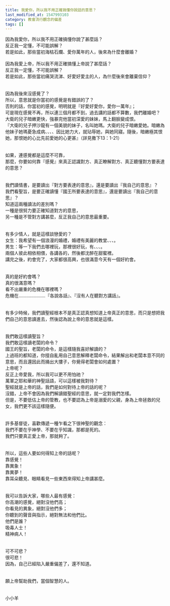 ```yaml
---
title: 我愛你，所以我不用正確搞懂你說話的意思？
last_modified_at: 1547993103
category: 教會流行觀念的偏差
tags: []
---
```


<p>因為我愛你，所以我不用正確搞懂你說了甚麼話？<br/>反正我一定懂，不可能誤解？<br/>若是如此，那些當初海枯石爛、愛你萬年的人，後來為什麼會離婚？<br/><!--more--><br/>因為我愛上帝，所以我不用正確搞懂上帝說了甚麼話？<br/>反正我一定懂，不可能誤解？<br/>若是如此，那些當初痛哭流涕、好愛好愛主的人，為什麼後來會離棄信仰？<br/><br/><br/>因為我後來沒感覺了？<br/>所以，意思就是你當初的感覺是有錯誤的了？<br/>否則的話，你當初的感覺，明明就是『好愛好愛你，愛你一萬年』；<br/>可是現在感覺不再，所以連三個月都不到，過去講的話都不算數，我們離婚吧？<br/>大衛的兒子暗嫩更快，強暴完他當初深愛的妹妹，馬上翻臉變成恨。<br/>『大衛的兒子押沙龍有一個美貌的妹子，名叫她瑪。大衛的兒子暗嫩愛她。暗嫩為他妹子她瑪憂急成病、、、、因比她力大，就玷辱她，與她同寢。隨後，暗嫩極其恨她，那恨她的心比先前愛她的心更甚』（詳見撒下13：1-21）<br/><br/><br/>如果，連感覺都是這麼不可靠，<br/>那麼，你要如何靠『感覺』來真正認識對方、真正瞭解對方、真正聽懂對方要表達的意思？<br/><br/><br/>我們讀情書，是要讀出『對方要表達的意思』，還是要讀出『我自己的意思』？<br/>我們看聖旨，是要正確讀懂『國王所要表達的意思』，還是要讀出『我自己的意思』？<br/>知道這兩種讀法的差別嗎？<br/>一種是很努力要正確知道對方的意思，<br/>另一種是不管對方講甚麼，反正我自己的意思最重要。<br/><br/><br/>有多少情人，就是這樣談戀愛的？<br/>女生：我希望有一個浪漫的婚禮，婚禮有美麗的教堂、、、。<br/>男生：等一下我們去哪裡玩，那裡很好玩，有、、、。<br/>兩個人彼此相依相偎，各講各的，然後都沈醉在甜蜜裡。<br/>講完之後，約會完了，大家都很高興，也很滿意今天有一個好約會。<br/><br/><br/>真的是好約會嗎？<br/>真的很滿意嗎？<br/>看不出嚴重的危機在哪裡嗎？<br/>危機在…………………『各說各話』、『沒有人在聽對方講話』。<br/><br/><br/>有多少時候，我們讀聖經根本不是真正認真想知道上帝真正的意思，而只是想把我們自己的意思讀進去，然後認為說上帝的意思就是這樣。<br/><br/><br/>我們敢這樣讀聖旨？<br/>我們敢這樣讀老闆的命令？<br/>國王的聖旨，老闆的命令，是這樣隨我喜好解讀的？<br/>上過班的都知道，你擅自亂用自己意思解釋老闆命令，結果解出和老闆本意不同的意思，而且還因此而捅出大摟子，你覺得老闆會如何處置？<br/>上帝呢？<br/>反正上帝愛我，所以我可以更不用怕祂？<br/>萬軍之耶和華的神聖話語，可以這樣被我對待？<br/>聖經就是上帝的話，我們是如何對待上帝的話的呢？<br/>沒錯，上帝不會因為我們解讀錯聖經的意思，就一定對我們怎樣。<br/>但是，不要低估上帝的管教，也不要認為上帝是溺愛的父親，身為上帝拯救的兒女，我們更不該這樣隨便。<br/><br/><br/>許多基督徒，喜歡傳遞一種乍看之下很神聖的觀念：<br/>我們不要在乎神學、不要在乎知識，那都是死的。<br/>我們只要真正愛上帝，那就夠了。<br/><br/><br/>所以，這些人要如何得知上帝的話呢？<br/>靠感覺！<br/>靠異象！<br/>靠異夢！<br/>靠耳朵聽見、眼睛看見一些東西來得知上帝講甚麼。<br/><br/><br/>我可以告訴大家，哪些人最有感覺：<br/>你高潮的感覺，絕對沒他們高；<br/>你看見的異象，絕對沒他們多；<br/>你聽到的聲音與指示，絕對無法和他們比。<br/>他們是誰？<br/>吸毒人士！<br/>精神病人！<br/><br/><br/>可不可悲？<br/>很可悲！<br/>因為，自己已經陷入嚴重偏差了，還不知道。<br/><br/><br/>願上帝幫助我們，當個智慧的人。<br/><br/><br/>小小羊<br/>
</p>